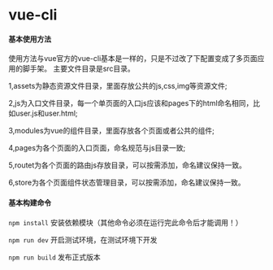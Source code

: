 # vue-cli

#### 基本使用方法
  使用方法与vue官方的vue-cli基本是一样的，只是不过改了下配置变成了多页面应用的脚手架。
  主要文件目录是src目录。
  
  1,assets为静态资源文件目录，里面存放公共的js,css,img等资源文件;
  
  2,js为入口文件目录，每一个单页面的入口js应该和pages下的html命名相同，比如user.js和user.html;
  
  3,modules为vue的组件目录，里面存放各个页面或者公共的组件;
  
  4,pages为各个页面的入口页面，命名规范与js目录一致;
  
  5,routet为各个页面的路由js存放目录，可以按需添加，命名建议保持一致。
  
  6,store为各个页面组件状态管理目录，可以按需添加，命名建议保持一致。

#### 基本构建命令
  `npm install` 安装依赖模块（其他命令必须在运行完此命令后才能调用！）

  `npm run dev` 开启测试环境，在测试环境下开发  
  
  `npm run build` 发布正式版本  
  
  

